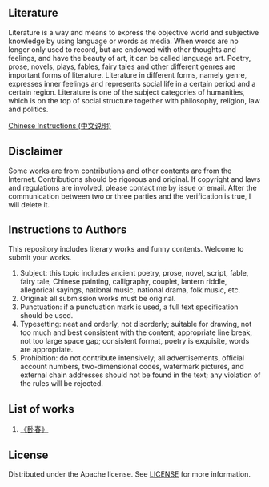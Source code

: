 ## Literature

Literature is a way and means to express the objective world and subjective knowledge by using language or words as media. When words are no longer only used to record, but are endowed with other thoughts and feelings, and have the beauty of art, it can be called language art. Poetry, prose, novels, plays, fables, fairy tales and other different genres are important forms of literature. Literature in different forms, namely genre, expresses inner feelings and represents social life in a certain period and a certain region. Literature is one of the subject categories of humanities, which is on the top of social structure together with philosophy, religion, law and politics.

[Chinese Instructions (中文说明)](README-zh.md)


## Disclaimer

Some works are from contributions and other contents are from the Internet. Contributions should be rigorous and original. If copyright and laws and regulations are involved, please contact me by issue or email. After the communication between two or three parties and the verification is true, I will delete it.


## Instructions to Authors 

This repository includes literary works and funny contents. Welcome to submit your works.

1. Subject: this topic includes ancient poetry, prose, novel, script, fable, fairy tale, Chinese painting, calligraphy, couplet, lantern riddle, allegorical sayings, national music, national drama, folk music, etc. <br />
2. Original: all submission works must be original. <br />
3. Punctuation: if a punctuation mark is used, a full text specification should be used. <br />
4. Typesetting: neat and orderly, not disorderly; suitable for drawing, not too much and best consistent with the content; appropriate line break, not too large space gap; consistent format, poetry is exquisite, words are appropriate. <br />
5. Prohibition: do not contribute intensively; all advertisements, official account numbers, two-dimensional codes, watermark pictures, and external chain addresses should not be found in the text; any violation of the rules will be rejected. <br />


## List of works

1. [《卧春》](https://github.com/dgynfi/Literature/blob/master/Poems/wochun.md)


## License

Distributed under the Apache license. See [LICENSE](LICENSE) for more information.
